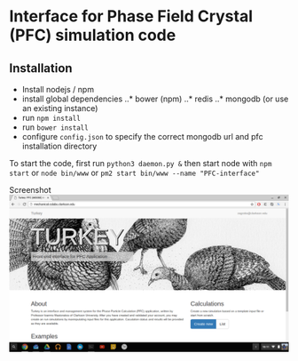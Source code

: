 # Interface for Phase Field Crystal (PFC) simulation code
## Installation
+ Install nodejs / npm
+ install global dependencies
..* bower (npm)
..* redis
..* mongodb (or use an existing instance)
+ run `npm install`
+ run `bower install`
+ configure `config.json` to specify the correct mongodb url and pfc installation directory

To start the code, first run `python3 daemon.py &` then start node with `npm start` or `node bin/www` or `pm2 start bin/www --name "PFC-interface"`

Screenshot
![screenshot](https://raw.githubusercontent.com/strangesast/PFC-interface/master/public/images/screenshot.png)
